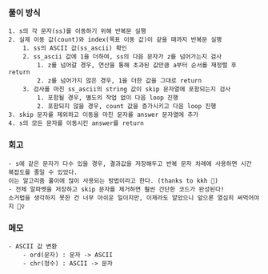 ### 풀이 방식
    1. s의 각 문자(ss)를 이동하기 위해 반복문 실행
    2. 실제 이동 값(count)와 index(목표 이동 값)이 같을 때까지 반복문 실행
        1. ss의 ASCII 값(ss_ascii) 확인
        2. ss_ascii 값에 1을 더하여, ss의 다음 문자가 z를 넘어가는지 검사
            1. z를 넘어갈 경우, 연산을 통해 초과된 값만큼 a부터 순서를 재정렬 후 return
            2. z를 넘어가지 않은 경우, 1을 더한 값을 그대로 return
        3. 검사를 마친 ss_ascii의 string 값이 skip 문자열에 포함되는지 검사
            1. 포함될 경우, 별도의 작업 없이 다음 loop 진행
            2. 포함되지 않을 경우, count 값을 증가시키고 다음 loop 진행
    3. skip 문자를 제외하고 이동을 마친 문자를 answer 문자열에 추가
    4. s의 모든 문자를 이동시킨 answer를 return


### 회고
    - s에 같은 문자가 다수 있을 경우, 결과값을 저장해두고 반복 문자 차례에 사용하면 시간 복잡도를 줄일 수 있었다.
    이는 알고리즘 풀이에 많이 사용되는 방법이라고 한다. (thanks to kkh 🙌)
    - 전체 알파벳을 저장하고 skip 문자를 제거하면 훨씬 간단한 코드가 완성된다!
    소거법을 생각하지 못한 건 너무 아쉬운 일이지만, 이제라도 알았으니 앞으론 열심히 써먹어야지 🤦‍♀️

### 메모
    - ASCII 값 변환
        - ord(문자) : 문자 -> ASCII
        - chr(정수) : ASCII -> 문자
